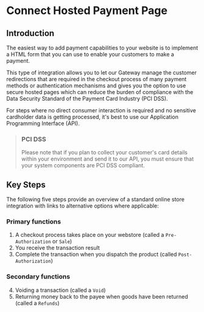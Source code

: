 # Connect Hosted Payment Page

## Introduction

The easiest way to add payment capabilities to your website is to implement a HTML form that you can use to enable your customers to make a payment.

This type of integration allows you to let our Gateway manage the customer redirections that are required in the checkout process of many payment methods or authentication mechanisms and gives you the option to use secure hosted pages which can reduce the burden of compliance with the Data Security Standard of the Payment Card Industry (PCI DSS).

For steps where no direct consumer interaction is required and no sensitive cardholder data is getting processed, it's best to use our Application Programming Interface (API). 


<!-- theme: warning -->

> ### PCI DSS
>
> Please note that if you plan to collect your customer's card details within your environment and send it to our API, you must ensure that your system components are PCI DSS compliant.

## Key Steps

The following five steps provide an overview of a standard online store integration with links to alternative options where applicable:

### Primary functions

1. A checkout process takes place on your webstore (called a `Pre-Authorization` or `Sale`)
2. You receive the transaction result
3. Complete the transaction when you dispatch the product (called `Post-Authorization`)

### Secondary functions

4. Voiding a transaction (called a `Void`)
5. Returning money back to the payee when goods have been returned (called a `Refunds`)






